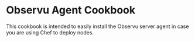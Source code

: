 Observu Agent Cookbook
======================

This cookbook is intended to easily install the Observu server agent in case you are using Chef to deploy nodes.
